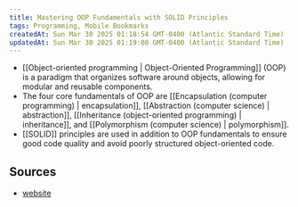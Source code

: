 ```yaml
---
title: Mastering OOP Fundamentals with SOLID Principles
tags: Programming, Mobile Bookmarks
createdAt: Sun Mar 30 2025 01:18:54 GMT-0400 (Atlantic Standard Time)
updatedAt: Sun Mar 30 2025 01:19:00 GMT-0400 (Atlantic Standard Time)
---
```



- [[Object-oriented programming | Object-Oriented Programming]] (OOP) is a paradigm that organizes software around objects, allowing for modular and reusable components.
- The four core fundamentals of OOP are [[Encapsulation (computer programming) | encapsulation]], [[Abstraction (computer science) | abstraction]], [[Inheritance (object-oriented programming) | inheritance]], and [[Polymorphism (computer science) | polymorphism]].
- [[SOLID]] principles are used in addition to OOP fundamentals to ensure good code quality and avoid poorly structured object-oriented code.




## Sources
- [website](https://blog.bytebytego.com/p/mastering-oop-fundamentals-with-solid)

